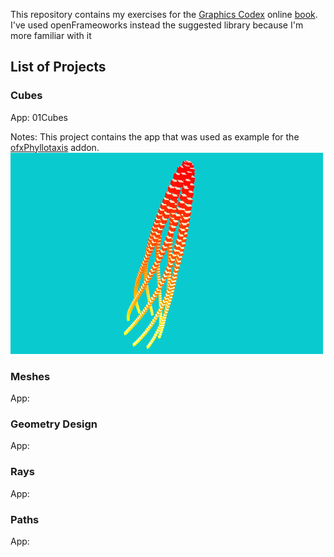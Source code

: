 This repository contains my exercises for the [Graphics Codex](http://graphicscodex.com/projects/projects/) online [book](http://graphicscodex.com/).
I've used openFrameoworks instead the suggested library because I'm more familiar with it

## List of Projects

### Cubes

App: 01Cubes

Notes: This project contains the app that was used as example for the  [ofxPhyllotaxis](https://github.com/edap/ofxPhyllotaxis) addon.
![cubes](img/cubes.png)

### Meshes

App:

### Geometry Design

App:

### Rays

App:

### Paths

App:


